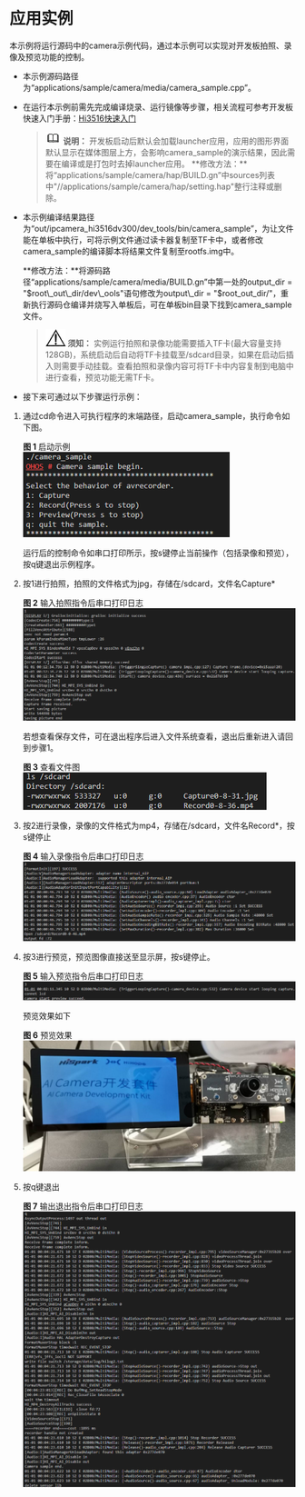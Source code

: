 # 应用实例<a name="ZH-CN_TOPIC_0000001055301733"></a>

本示例将运行源码中的camera示例代码，通过本示例可以实现对开发板拍照、录像及预览功能的控制。

-   本示例源码路径为“applications/sample/camera/media/camera\_sample.cpp”。
-   在运行本示例前需先完成编译烧录、运行镜像等步骤，相关流程可参考开发板快速入门手册：[Hi3516快速入门](../quick-start/Hi3516开发板介绍.md)

    >![](public_sys-resources/icon-note.gif) **说明：** 
    >开发板启动后默认会加载launcher应用，应用的图形界面默认显示在媒体图层上方，会影响camera\_sample的演示结果，因此需要在编译或是打包时去掉launcher应用。
    >**修改方法：**将“applications/sample/camera/hap/BUILD.gn”中sources列表中"//applications/sample/camera/hap/setting.hap"整行注释或删除。

-   本示例编译结果路径为“out/ipcamera\_hi3516dv300/dev\_tools/bin/camera\_sample”，为让文件能在单板中执行，可将示例文件通过读卡器复制至TF卡中，或者修改camera\_sample的编译脚本将结果文件复制至rootfs.img中。

    **修改方法：**将源码路径“applications/sample/camera/media/BUILD.gn”中第一处的output\_dir = "$root\_out\_dir/dev\_ools"语句修改为output\_dir = "$root\_out\_dir/"，重新执行源码仓编译并烧写入单板后，可在单板bin目录下找到camera\_sample文件。

    >![](public_sys-resources/icon-notice.gif) **须知：** 
    >实例运行拍照和录像功能需要插入TF卡\(最大容量支持128GB\)，系统启动后自动将TF卡挂载至/sdcard目录，如果在启动后插入则需要手动挂载。查看拍照和录像内容可将TF卡中内容复制到电脑中进行查看，预览功能无需TF卡。

-   接下来可通过以下步骤运行示例：

1.  通过cd命令进入可执行程序的末端路径，启动camera\_sample，执行命令如下图。

    **图 1**  启动示例<a name="fig380985885020"></a>  
    ![](figures/启动示例.png "启动示例")

    运行后的控制命令如串口打印所示，按s键停止当前操作（包括录像和预览），按q键退出示例程序。

2.  按1进行拍照，拍照的文件格式为jpg，存储在/sdcard，文件名Capture\*

    **图 2**  输入拍照指令后串口打印日志<a name="fig17819185018384"></a>  
    ![](figures/输入拍照指令后串口打印日志.png "输入拍照指令后串口打印日志")

    若想查看保存文件，可在退出程序后进入文件系统查看，退出后重新进入请回到步骤1。

    **图 3**  查看文件图<a name="fig166391743154619"></a>  
    ![](figures/查看文件图.png "查看文件图")

3.  按2进行录像，录像的文件格式为mp4，存储在/sdcard，文件名Record\*，按s键停止

    **图 4**  输入录像指令后串口打印日志<a name="fig6340814174317"></a>  
    ![](figures/输入录像指令后串口打印日志.png "输入录像指令后串口打印日志")

4.  按3进行预览，预览图像直接送至显示屏，按s键停止。

    **图 5**  输入预览指令后串口打印日志<a name="fig9658148124414"></a>  
    ![](figures/输入预览指令后串口打印日志.png "输入预览指令后串口打印日志")

    预览效果如下

    **图 6**  预览效果<a name="fig24541759597"></a>  
    ![](figures/预览效果.jpg "预览效果")

5.  按q键退出

    **图 7**  输出退出指令后串口打印日志<a name="fig1755682174514"></a>  
    ![](figures/输出退出指令后串口打印日志.png "输出退出指令后串口打印日志")


